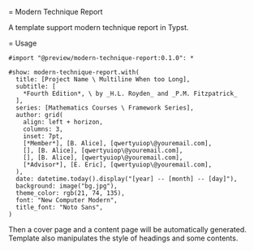 = Modern Technique Report

A template support modern technique report in Typst.

= Usage

```typst
#import "@preview/modern-technique-report:0.1.0": *

#show: modern-technique-report.with(
  title: [Project Name \ Multiline When too Long],
  subtitle: [
    *Fourth Edition*, \ by _H.L. Royden_ and _P.M. Fitzpatrick_
  ],
  series: [Mathematics Courses \ Framework Series],
  author: grid(
    align: left + horizon,
    columns: 3,
    inset: 7pt,
    [*Member*], [B. Alice], [qwertyuiop\@youremail.com],
    [], [B. Alice], [qwertyuiop\@youremail.com],
    [], [B. Alice], [qwertyuiop\@youremail.com],
    [*Advisor*], [E. Eric], [qwertyuiop\@youremail.com],
  ),
  date: datetime.today().display("[year] -- [month] -- [day]"),
  background: image("bg.jpg"),
  theme_color: rgb(21, 74, 135),
  font: "New Computer Modern",
  title_font: "Noto Sans",
)
```

Then a cover page and a content page will be automatically generated. Template also manipulates the style of headings and some contents.
